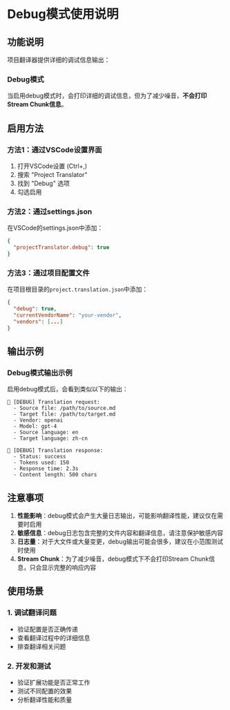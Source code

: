 # Debug模式使用说明

## 功能说明

项目翻译器提供详细的调试信息输出：

### Debug模式
当启用debug模式时，会打印详细的调试信息，但为了减少噪音，**不会打印Stream Chunk信息**。

## 启用方法

### 方法1：通过VSCode设置界面

1. 打开VSCode设置 (Ctrl+,)
2. 搜索 "Project Translator"
3. 找到 "Debug" 选项
4. 勾选启用

### 方法2：通过settings.json

在VSCode的settings.json中添加：

```json
{
  "projectTranslator.debug": true
}
```

### 方法3：通过项目配置文件

在项目根目录的`project.translation.json`中添加：

```json
{
  "debug": true,
  "currentVendorName": "your-vendor",
  "vendors": [...]
}
```

## 输出示例

### Debug模式输出示例

启用debug模式后，会看到类似以下的输出：

```
🐛 [DEBUG] Translation request:
  - Source file: /path/to/source.md
  - Target file: /path/to/target.md
  - Vendor: openai
  - Model: gpt-4
  - Source language: en
  - Target language: zh-cn

🐛 [DEBUG] Translation response:
  - Status: success
  - Tokens used: 150
  - Response time: 2.3s
  - Content length: 500 chars
```

## 注意事项

1. **性能影响**：debug模式会产生大量日志输出，可能影响翻译性能，建议仅在需要时启用
2. **敏感信息**：debug日志包含完整的文件内容和翻译信息，请注意保护敏感内容
3. **日志量**：对于大文件或大量变更，debug输出可能会很多，建议在小范围测试时使用
4. **Stream Chunk**：为了减少噪音，debug模式下不会打印Stream Chunk信息，只会显示完整的响应内容

## 使用场景

### 1. 调试翻译问题
- 验证配置是否正确传递
- 查看翻译过程中的详细信息
- 排查翻译相关问题

### 2. 开发和测试
- 验证扩展功能是否正常工作
- 测试不同配置的效果
- 分析翻译性能和质量